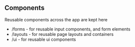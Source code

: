 ## Components

Reusable components across the app are kept here

- /forms - for reusable input components, and form elements
- /layouts - for reusable page layouts and containers
- /ui - for reusable ui components
